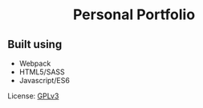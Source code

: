 <h1 align="center">Personal Portfolio</h1>

Built using
---
* Webpack
* HTML5/SASS
* Javascript/ES6

License: [GPLv3](https://www.gnu.org/licenses/gpl-3.0.en.html)
